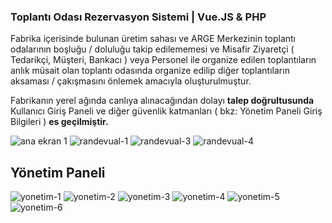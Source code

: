 ### Toplantı Odası Rezervasyon Sistemi | Vue.JS & PHP

Fabrika içerisinde bulunan üretim sahası ve ARGE Merkezinin toplantı odalarının boşluğu / doluluğu takip edilememesi ve Misafir Ziyaretçi ( Tedarikçi, Müşteri, Bankacı ) veya Personel ile organize edilen toplantıların anlık müsait olan toplantı odasında organize edilip diğer toplantıların aksaması / çakışmasını önlemek amacıyla oluşturulmuştur.

Fabrikanın yerel ağında canlıya alınacağından dolayı **talep doğrultusunda** Kullanıcı Giriş Paneli ve diğer güvenlik katmanları ( bkz: Yönetim Paneli Giriş Bilgileri ) **es geçilmiştir.**


![ana ekran 1](https://user-images.githubusercontent.com/44155358/140695132-e941a38a-1171-4549-b566-bd2e28c9580d.png)
![randevual-1](https://user-images.githubusercontent.com/44155358/140695168-e80355db-8996-4c1d-965b-3dc036a32c16.png)
![randevual-3](https://user-images.githubusercontent.com/44155358/140695171-64c8edc7-94e4-42b3-85d8-09a38ed75a55.png)
![randevual-4](https://user-images.githubusercontent.com/44155358/140695173-db4720fb-87d5-44d0-87e5-4bc9d91b57d5.png)

## Yönetim Paneli
![yonetim-1](https://user-images.githubusercontent.com/44155358/140695211-f1e2345e-bff7-4b9f-a07d-36d0c594cb24.png)
![yonetim-2](https://user-images.githubusercontent.com/44155358/140695659-851fdfe5-7850-4b73-a696-30bf00d7d01c.png)
![yonetim-3](https://user-images.githubusercontent.com/44155358/140695663-e730f03b-61f9-434c-90d8-1663c61882b7.png)
![yonetim-4](https://user-images.githubusercontent.com/44155358/140695664-25f22642-68d0-4c3f-85c0-e1f4024d87bc.png)
![yonetim-5](https://user-images.githubusercontent.com/44155358/140695665-b72a638c-a5e0-47ad-8444-94cb6f59c633.png)
![yonetim-6](https://user-images.githubusercontent.com/44155358/140695667-5a7fd947-699e-4ef0-add5-8a8ac0c62bea.png)
